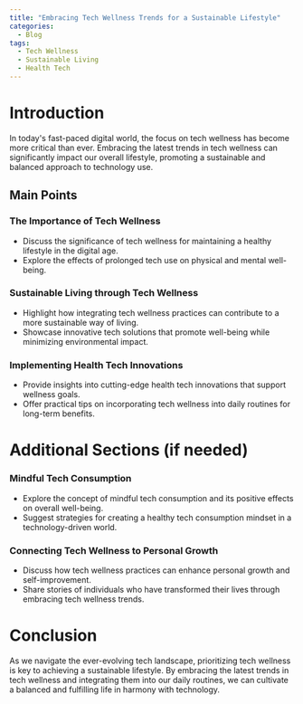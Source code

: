 ```yaml
---
title: "Embracing Tech Wellness Trends for a Sustainable Lifestyle"
categories:
  - Blog
tags:
  - Tech Wellness
  - Sustainable Living
  - Health Tech
---
```


# Introduction
In today's fast-paced digital world, the focus on tech wellness has become more critical than ever. Embracing the latest trends in tech wellness can significantly impact our overall lifestyle, promoting a sustainable and balanced approach to technology use.

## Main Points
### The Importance of Tech Wellness
- Discuss the significance of tech wellness for maintaining a healthy lifestyle in the digital age.
- Explore the effects of prolonged tech use on physical and mental well-being.

### Sustainable Living through Tech Wellness
- Highlight how integrating tech wellness practices can contribute to a more sustainable way of living.
- Showcase innovative tech solutions that promote well-being while minimizing environmental impact.

### Implementing Health Tech Innovations
- Provide insights into cutting-edge health tech innovations that support wellness goals.
- Offer practical tips on incorporating tech wellness into daily routines for long-term benefits.

# Additional Sections (if needed)
### Mindful Tech Consumption
- Explore the concept of mindful tech consumption and its positive effects on overall well-being.
- Suggest strategies for creating a healthy tech consumption mindset in a technology-driven world.

### Connecting Tech Wellness to Personal Growth
- Discuss how tech wellness practices can enhance personal growth and self-improvement.
- Share stories of individuals who have transformed their lives through embracing tech wellness trends.

# Conclusion
As we navigate the ever-evolving tech landscape, prioritizing tech wellness is key to achieving a sustainable lifestyle. By embracing the latest trends in tech wellness and integrating them into our daily routines, we can cultivate a balanced and fulfilling life in harmony with technology.